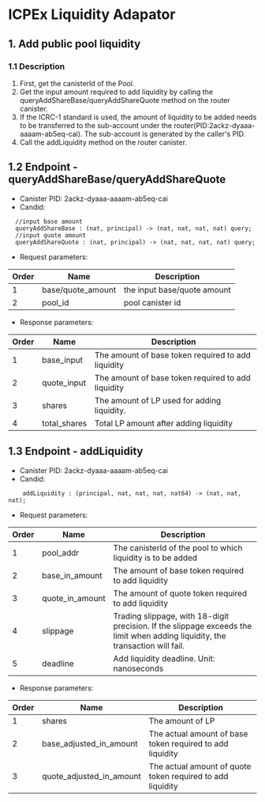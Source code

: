 # ICPEx Liquidity Adapator
## 1. Add public pool liquidity
### 1.1 Description
1. First, get the canisterId of the Pool. 
2. Get the input amount required to add liquidity by calling the queryAddShareBase/queryAddShareQuote method on the router canister.
3. If the ICRC-1 standard is used, the amount of liquidity to be added needs to be transferred to the sub-account under the router(PID:2ackz-dyaaa-aaaam-ab5eq-cai). The sub-account is generated by the caller's PID.
4. Call the addLiquidity method on the router canister.
## 1.2 Endpoint - queryAddShareBase/queryAddShareQuote
* Canister PID: 2ackz-dyaaa-aaaam-ab5eq-cai
* Candid:
```candid
  //input base amount
  queryAddShareBase : (nat, principal) -> (nat, nat, nat, nat) query;
  //input quote amount
  queryAddShareQuote : (nat, principal) -> (nat, nat, nat, nat) query;
```

* Request parameters:

| Order | Name              | 	Description                                                                                                                                                                                                          |
|-------|-------------------|-----------------------------------------------------------------------------------------------------------------------------------------------------------------------------------------------------------------------|
| 1     | base/quote_amount | 	the input base/quote amount                                                                                                                                                                                                     |
| 2     | pool_id           | 	pool canister id                                                                                                                                                                                            |


* Response parameters:

| Order | Name         | 	Description                                         |
|-------|--------------|------------------------------------------------------|
  | 1     | base_input   | 	The amount of base token required to add liquidity  |
  | 2     | quote_input  | 		The amount of base token required to add liquidity |
| 3     | shares       | 		The amount of LP used for adding liquidity.        |
| 4     | total_shares | 		Total LP amount after adding liquidity             |



## 1.3 Endpoint - addLiquidity
* Canister PID: 2ackz-dyaaa-aaaam-ab5eq-cai
* Candid:
```candid
    addLiquidity : (principal, nat, nat, nat, nat64) -> (nat, nat, nat);
```

* Request parameters:

| Order | Name            | 	Description                                                                                                                    |
|-------|-----------------|---------------------------------------------------------------------------------------------------------------------------------|
| 1     | pool_addr       | 	The canisterId of the pool to which liquidity is to be added                                                                   |
| 2     | base_in_amount  | 	The amount of base token required to add liquidity                                                                             |
| 3     | quote_in_amount | 	The amount of quote token required to add liquidity                                                                            |
| 4     | slippage | 	Trading slippage, with 18-digit precision. If the slippage exceeds the limit when adding liquidity, the transaction will fail. |
| 5     | deadline | 	Add liquidity deadline. Unit: nanoseconds                                                                                      |

* Response parameters:

| Order | Name            | 	Description                                                  |
|-------|-----------------|---------------------------------------------------------------|
| 1     | shares| 	The amount of LP  |
| 2     | base_adjusted_in_amount  | 	The actual amount of base token required to add liquidity    |
| 3     | quote_adjusted_in_amount | 	The actual amount of quote token required to add liquidity   |

